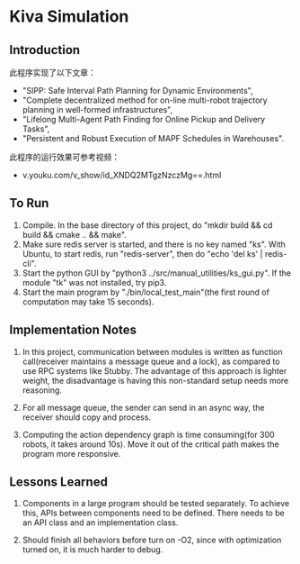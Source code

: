 # Kiva Simulation

## Introduction

此程序实现了以下文章：
* "SIPP: Safe Interval Path Planning for Dynamic Environments",
* "Complete decentralized method for on-line multi-robot trajectory planning in well-formed infrastructures",
* "Lifelong Multi-Agent Path Finding for Online Pickup and Delivery Tasks",
* "Persistent and Robust Execution of MAPF Schedules in Warehouses".

此程序的运行效果可参考视频：
* v.youku.com/v_show/id_XNDQ2MTgzNzczMg==.html

## To Run

1. Compile. In the base directory of this project, do "mkdir build && cd build && cmake .. && make".
2. Make sure redis server is started, and there is no key named "ks".
With Ubuntu, to start redis, run "redis-server", then do "echo 'del ks' | redis-cli".
3. Start the python GUI by "python3 ../src/manual_utilities/ks_gui.py". If the module "tk" was not installed, try pip3.
4. Start the main program by "./bin/local_test_main"(the first round of computation may take 15 seconds).

## Implementation Notes

1. In this project, communication between modules is written
as function call(receiver maintains a message queue and a lock),
as compared to use RPC systems like Stubby. The advantage of this
approach is lighter weight, the disadvantage is having this non-standard
setup needs more reasoning.

2. For all message queue, the sender can send in an async way, the receiver should copy and process.

3. Computing the action dependency graph is time consuming(for 300 robots, it takes around 10s). Move it out of
the critical path makes the program more responsive.

## Lessons Learned

1. Components in a large program should be tested separately. To achieve this, APIs
between components need to be defined. There needs to be an API class and an implementation class.

2. Should finish all behaviors before turn on -O2, since with optimization turned on, it is much harder to debug.
